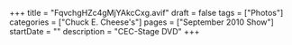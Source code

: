 +++
title = "FqvchgHZc4gMjYAkcCxg.avif"
draft = false
tags = ["Photos"]
categories = ["Chuck E. Cheese's"]
pages = ["September 2010 Show"]
startDate = ""
description = "CEC-Stage DVD"
+++

